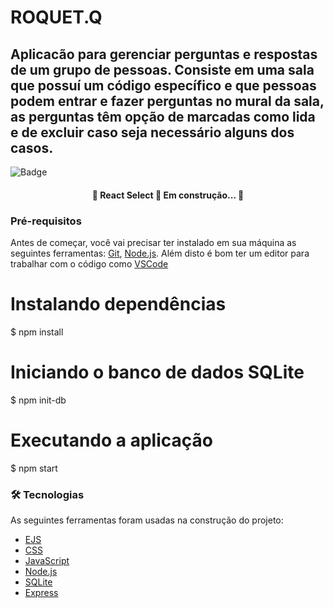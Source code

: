# ROQUET.Q
## Aplicacão para gerenciar perguntas e respostas de um grupo de pessoas. Consiste em uma sala que possuí um código específico e que pessoas podem entrar e fazer perguntas no mural da sala, as perguntas têm opção de marcadas como lida e de excluir caso seja necessário alguns dos casos.

![Badge](https://img.shields.io/badge/NLW-Rocketseat-%237159c1?style=for-the-badge&logo=ghost)

<h4 align="center"> 
	🚧  React Select 🚀 Em construção...  🚧
</h4>

### Pré-requisitos

Antes de começar, você vai precisar ter instalado em sua máquina as seguintes ferramentas:
[Git](https://git-scm.com), [Node.js](https://nodejs.org/en/). 
Além disto é bom ter um editor para trabalhar com o código como [VSCode](https://code.visualstudio.com/)

# Instalando dependências
$ npm install

# Iniciando o banco de dados SQLite
$ npm init-db

# Executando a aplicação
$ npm start

### 🛠 Tecnologias

As seguintes ferramentas foram usadas na construção do projeto:

- [EJS](https://ejs.co//)
- [CSS](https://www.w3schools.com/css/)
- [JavaScript](https://www.javascript.com/)
- [Node.js](https://nodejs.org/en/)
- [SQLite](https://www.sqlite.org/index.html)
- [Express](https://expressjs.com/pt-br/)
